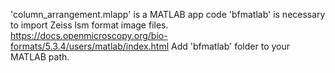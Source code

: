 'column_arrangement.mlapp' is a MATLAB app code
'bfmatlab' is necessary to import Zeiss lsm format image files. 
https://docs.openmicroscopy.org/bio-formats/5.3.4/users/matlab/index.html 
Add 'bfmatlab' folder to your MATLAB path. 
